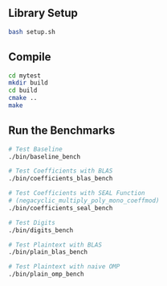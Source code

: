 ## Library Setup
```bash
bash setup.sh
```

## Compile
```bash
cd mytest
mkdir build
cd build
cmake ..
make
```
## Run the Benchmarks
```bash
# Test Baseline
./bin/baseline_bench

# Test Coefficients with BLAS
./bin/coefficients_blas_bench

# Test Coefficients with SEAL Function
# (negacyclic_multiply_poly_mono_coeffmod)
./bin/coefficients_seal_bench

# Test Digits
./bin/digits_bench

# Test Plaintext with BLAS
./bin/plain_blas_bench

# Test Plaintext with naive OMP
./bin/plain_omp_bench
```